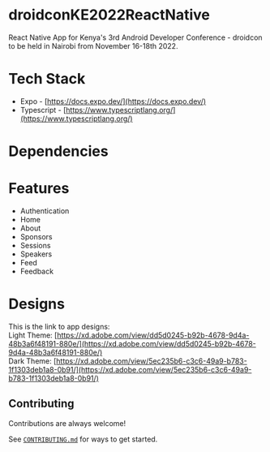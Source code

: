 # droidconKE2022ReactNative
React Native App for Kenya's 3rd Android Developer Conference - droidcon to be held in Nairobi from November 16-18th 2022.

# Tech Stack
- Expo - [https://docs.expo.dev/](https://docs.expo.dev/)
- Typescript - [https://www.typescriptlang.org/](https://www.typescriptlang.org/)
  
# Dependencies

# Features
- Authentication
- Home
- About
- Sponsors
- Sessions
- Speakers
- Feed
- Feedback

# Designs
This is the link to app designs:  
Light Theme: [https://xd.adobe.com/view/dd5d0245-b92b-4678-9d4a-48b3a6f48191-880e/](https://xd.adobe.com/view/dd5d0245-b92b-4678-9d4a-48b3a6f48191-880e/)  
Dark Theme: [https://xd.adobe.com/view/5ec235b6-c3c6-49a9-b783-1f1303deb1a8-0b91/](https://xd.adobe.com/view/5ec235b6-c3c6-49a9-b783-1f1303deb1a8-0b91/)

## Contributing
Contributions are always welcome!

See [`CONTRIBUTING.md`](CONTRIBUTING.md) for ways to get started.

